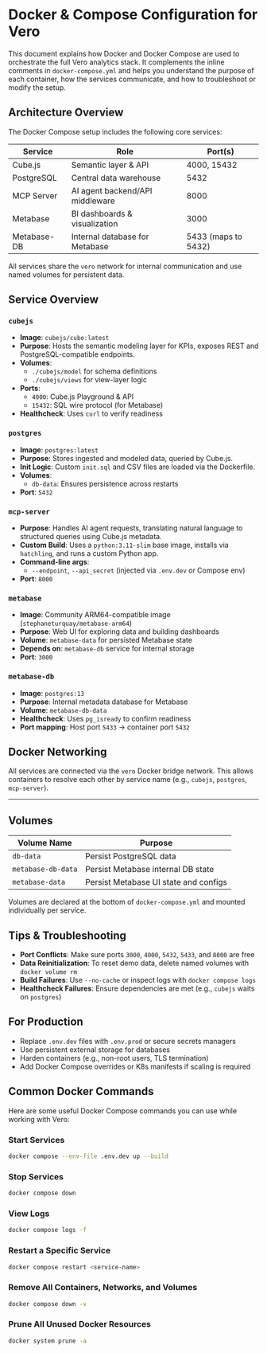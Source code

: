 # Docker & Compose Configuration for Vero

This document explains how Docker and Docker Compose are used to orchestrate the full Vero analytics stack. It complements the inline comments in `docker-compose.yml` and helps you understand the purpose of each container, how the services communicate, and how to troubleshoot or modify the setup.

## Architecture Overview

The Docker Compose setup includes the following core services:

| Service     | Role                            | Port(s)             |
| ----------- | ------------------------------- | ------------------- |
| Cube.js     | Semantic layer & API            | 4000, 15432         |
| PostgreSQL  | Central data warehouse          | 5432                |
| MCP Server  | AI agent backend/API middleware | 8000                |
| Metabase    | BI dashboards & visualization   | 3000                |
| Metabase-DB | Internal database for Metabase  | 5433 (maps to 5432) |

All services share the `vero` network for internal communication and use named volumes for persistent data.

## Service Overview

### `cubejs`

- **Image**: `cubejs/cube:latest`
- **Purpose**: Hosts the semantic modeling layer for KPIs, exposes REST and PostgreSQL-compatible endpoints.
- **Volumes**:
  - `./cubejs/model` for schema definitions
  - `./cubejs/views` for view-layer logic
- **Ports**:
  - `4000`: Cube.js Playground & API
  - `15432`: SQL wire protocol (for Metabase)
- **Healthcheck**: Uses `curl` to verify readiness

### `postgres`

- **Image**: `postgres:latest`
- **Purpose**: Stores ingested and modeled data, queried by Cube.js.
- **Init Logic**: Custom `init.sql` and CSV files are loaded via the Dockerfile.
- **Volumes**:
  - `db-data`: Ensures persistence across restarts
- **Port**: `5432`

### `mcp-server`

- **Purpose**: Handles AI agent requests, translating natural language to structured queries using Cube.js metadata.
- **Custom Build**: Uses a `python:3.11-slim` base image, installs via `hatchling`, and runs a custom Python app.
- **Command-line args**:
  - `--endpoint`, `--api_secret` (injected via `.env.dev` or Compose env)
- **Port**: `8000`

### `metabase`

- **Image**: Community ARM64-compatible image (`stephaneturquay/metabase-arm64`)
- **Purpose**: Web UI for exploring data and building dashboards
- **Volume**: `metabase-data` for persisted Metabase state
- **Depends on**: `metabase-db` service for internal storage
- **Port**: `3000`

### `metabase-db`

- **Image**: `postgres:13`
- **Purpose**: Internal metadata database for Metabase
- **Volume**: `metabase-db-data`
- **Healthcheck**: Uses `pg_isready` to confirm readiness
- **Port mapping**: Host port `5433` → container port `5432`

## Docker Networking

All services are connected via the `vero` Docker bridge network. This allows containers to resolve each other by service name (e.g., `cubejs`, `postgres`, `mcp-server`).

---

## Volumes

| Volume Name        | Purpose                               |
| ------------------ | ------------------------------------- |
| `db-data`          | Persist PostgreSQL data               |
| `metabase-db-data` | Persist Metabase internal DB state    |
| `metabase-data`    | Persist Metabase UI state and configs |

Volumes are declared at the bottom of `docker-compose.yml` and mounted individually per service.

## Tips & Troubleshooting

- **Port Conflicts**: Make sure ports `3000`, `4000`, `5432`, `5433`, and `8000` are free
- **Data Reinitialization**: To reset demo data, delete named volumes with `docker volume rm`
- **Build Failures**: Use `--no-cache` or inspect logs with `docker compose logs`
- **Healthcheck Failures**: Ensure dependencies are met (e.g., `cubejs` waits on `postgres`)

## For Production

- Replace `.env.dev` files with `.env.prod` or secure secrets managers
- Use persistent external storage for databases
- Harden containers (e.g., non-root users, TLS termination)
- Add Docker Compose overrides or K8s manifests if scaling is required

## Common Docker Commands

Here are some useful Docker Compose commands you can use while working with Vero:

### Start Services

```bash
docker compose --env-file .env.dev up --build
```

### Stop Services

```bash
docker compose down
```

### View Logs

```bash
docker compose logs -f
```

### Restart a Specific Service

```bash
docker compose restart <service-name>
```

### Remove All Containers, Networks, and Volumes

```bash
docker compose down -v
```

### Prune All Unused Docker Resources

```bash
docker system prune -a
```
